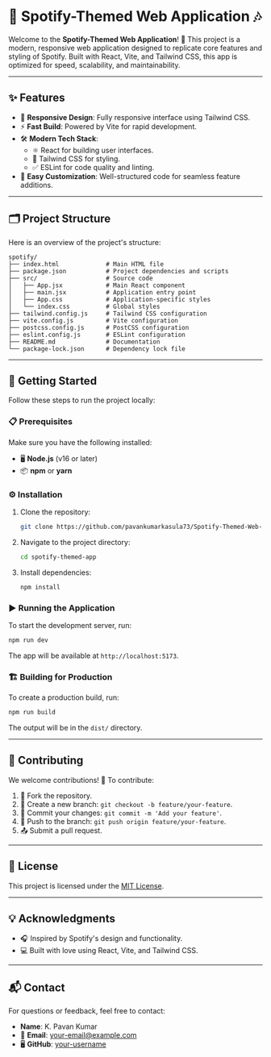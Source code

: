# 🎵 Spotify-Themed Web Application 🎶

Welcome to the **Spotify-Themed Web Application**! 🌟 This project is a modern, responsive web application designed to replicate core features and styling of Spotify. Built with React, Vite, and Tailwind CSS, this app is optimized for speed, scalability, and maintainability.

---

## ✨ Features

- 📱 **Responsive Design**: Fully responsive interface using Tailwind CSS.
- ⚡ **Fast Build**: Powered by Vite for rapid development.
- 🛠️ **Modern Tech Stack**:
  - ⚛️ React for building user interfaces.
  - 🎨 Tailwind CSS for styling.
  - ✅ ESLint for code quality and linting.
- 🔧 **Easy Customization**: Well-structured code for seamless feature additions.

---

## 🗂️ Project Structure

Here is an overview of the project's structure:

```
spotify/
├── index.html             # Main HTML file
├── package.json           # Project dependencies and scripts
├── src/                   # Source code
│   ├── App.jsx            # Main React component
│   ├── main.jsx           # Application entry point
│   ├── App.css            # Application-specific styles
│   └── index.css          # Global styles
├── tailwind.config.js     # Tailwind CSS configuration
├── vite.config.js         # Vite configuration
├── postcss.config.js      # PostCSS configuration
├── eslint.config.js       # ESLint configuration
├── README.md              # Documentation
└── package-lock.json      # Dependency lock file
```

---

## 🚀 Getting Started

Follow these steps to run the project locally:

### 📋 Prerequisites

Make sure you have the following installed:
- 🖥️ **Node.js** (v16 or later)
- 📦 **npm** or **yarn**

### ⚙️ Installation

1. Clone the repository:
   ```bash
   git clone https://github.com/pavankumarkasula73/Spotify-Themed-Web-Application
   ```

2. Navigate to the project directory:
   ```bash
   cd spotify-themed-app
   ```

3. Install dependencies:
   ```bash
   npm install
   ```

### ▶️ Running the Application

To start the development server, run:
```bash
npm run dev
```

The app will be available at `http://localhost:5173`.

### 🏗️ Building for Production

To create a production build, run:
```bash
npm run build
```

The output will be in the `dist/` directory.

---

## 🤝 Contributing

We welcome contributions! 🌟 To contribute:
1. 🍴 Fork the repository.
2. 🌿 Create a new branch: `git checkout -b feature/your-feature`.
3. 💾 Commit your changes: `git commit -m 'Add your feature'`.
4. 🔄 Push to the branch: `git push origin feature/your-feature`.
5. 📤 Submit a pull request.

---

## 📜 License

This project is licensed under the [MIT License](LICENSE).

---

## 💡 Acknowledgments

- 🎧 Inspired by Spotify's design and functionality.
- 💻 Built with love using React, Vite, and Tailwind CSS.

---

## 📬 Contact

For questions or feedback, feel free to contact:
- **Name**: K. Pavan Kumar
- 📧 **Email**: your-email@example.com
- 🖥️ **GitHub**: [your-username](https://github.com/your-username)

